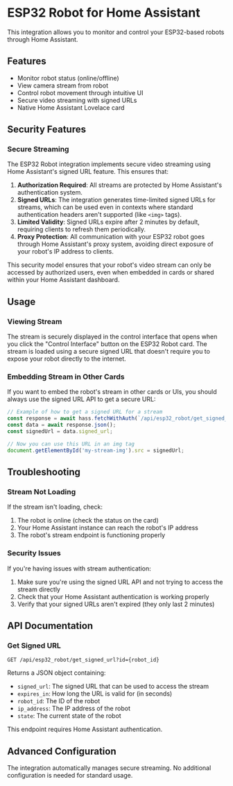 # ESP32 Robot for Home Assistant

This integration allows you to monitor and control your ESP32-based robots through Home Assistant.

## Features

- Monitor robot status (online/offline)
- View camera stream from robot
- Control robot movement through intuitive UI
- Secure video streaming with signed URLs
- Native Home Assistant Lovelace card

## Security Features

### Secure Streaming

The ESP32 Robot integration implements secure video streaming using Home Assistant's signed URL feature. This ensures that:

1. **Authorization Required**: All streams are protected by Home Assistant's authentication system.
2. **Signed URLs**: The integration generates time-limited signed URLs for streams, which can be used even in contexts where standard authentication headers aren't supported (like `<img>` tags).
3. **Limited Validity**: Signed URLs expire after 2 minutes by default, requiring clients to refresh them periodically.
4. **Proxy Protection**: All communication with your ESP32 robot goes through Home Assistant's proxy system, avoiding direct exposure of your robot's IP address to clients.

This security model ensures that your robot's video stream can only be accessed by authorized users, even when embedded in cards or shared within your Home Assistant dashboard.

## Usage

### Viewing Stream

The stream is securely displayed in the control interface that opens when you click the "Control Interface" button on the ESP32 Robot card. The stream is loaded using a secure signed URL that doesn't require you to expose your robot directly to the internet.

### Embedding Stream in Other Cards

If you want to embed the robot's stream in other cards or UIs, you should always use the signed URL API to get a secure URL:

```javascript
// Example of how to get a signed URL for a stream
const response = await hass.fetchWithAuth(`/api/esp32_robot/get_signed_url?id=${robotId}`);
const data = await response.json();
const signedUrl = data.signed_url;

// Now you can use this URL in an img tag
document.getElementById('my-stream-img').src = signedUrl;
```

## Troubleshooting

### Stream Not Loading

If the stream isn't loading, check:

1. The robot is online (check the status on the card)
2. Your Home Assistant instance can reach the robot's IP address
3. The robot's stream endpoint is functioning properly

### Security Issues

If you're having issues with stream authentication:

1. Make sure you're using the signed URL API and not trying to access the stream directly
2. Check that your Home Assistant authentication is working properly
3. Verify that your signed URLs aren't expired (they only last 2 minutes)

## API Documentation

### Get Signed URL

`GET /api/esp32_robot/get_signed_url?id={robot_id}`

Returns a JSON object containing:
- `signed_url`: The signed URL that can be used to access the stream
- `expires_in`: How long the URL is valid for (in seconds)
- `robot_id`: The ID of the robot
- `ip_address`: The IP address of the robot
- `state`: The current state of the robot

This endpoint requires Home Assistant authentication.

## Advanced Configuration

The integration automatically manages secure streaming. No additional configuration is needed for standard usage. 